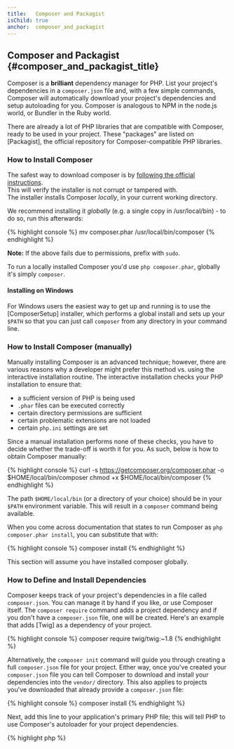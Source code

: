 ```yaml
---
title:   Composer and Packagist
isChild: true
anchor:  composer_and_packagist
---
```


## Composer and Packagist {#composer_and_packagist_title}

Composer is a **brilliant** dependency manager for PHP. List your project's dependencies in a `composer.json` file and,
with a few simple commands, Composer will automatically download your project's dependencies and setup autoloading for
you. Composer is analogous to NPM in the node.js world, or Bundler in the Ruby world.

There are already a lot of PHP libraries that are compatible with Composer, ready to be used in your project. These
"packages" are listed on [Packagist], the official repository for Composer-compatible PHP libraries.

### How to Install Composer

The safest way to download composer is by [following the official instructions](https://getcomposer.org/download/).   
This will verify the installer is not corrupt or tampered with.  
The installer installs Composer *locally*, in your current working directory.

We recommend installing it *globally* (e.g. a single copy in /usr/local/bin) - to do so, run this afterwards:

{% highlight console %}
mv composer.phar /usr/local/bin/composer
{% endhighlight %}

**Note:** If the above fails due to permissions, prefix with `sudo`.

To run a locally installed Composer you'd use `php composer.phar`, globally it's simply `composer`.

#### Installing on Windows

For Windows users the easiest way to get up and running is to use the [ComposerSetup] installer, which
performs a global install and sets up your `$PATH` so that you can just call `composer` from any
directory in your command line.

### How to Install Composer (manually)

Manually installing Composer is an advanced technique; however, there are various reasons why a 
developer might prefer this method vs. using the interactive installation routine. The interactive
installation checks your PHP installation to ensure that:

- a sufficient version of PHP is being used
- `.phar` files can be executed correctly
- certain directory permissions are sufficient
- certain problematic extensions are not loaded
- certain `php.ini` settings are set

Since a manual installation performs none of these checks, you have to decide whether the trade-off is 
worth it for you. As such, below is how to obtain Composer manually:

{% highlight console %}
curl -s https://getcomposer.org/composer.phar -o $HOME/local/bin/composer
chmod +x $HOME/local/bin/composer
{% endhighlight %}

The path `$HOME/local/bin` (or a directory of your choice) should be in your `$PATH` environment 
variable. This will result in a `composer` command being available.

When you come across documentation that states to run Composer as `php composer.phar install`, you can
substitute that with:

{% highlight console %}
composer install
{% endhighlight %}

This section will assume you have installed composer globally.

### How to Define and Install Dependencies

Composer keeps track of your project's dependencies in a file called `composer.json`. You can manage it
by hand if you like, or use Composer itself. The `composer require` command adds a project dependency 
and if you don't have a `composer.json` file, one will be created. Here's an example that adds [Twig]
as a dependency of your project.

{% highlight console %}
composer require twig/twig:~1.8
{% endhighlight %}

Alternatively, the `composer init` command will guide you through creating a full `composer.json` file
for your project. Either way, once you've created your `composer.json` file you can tell Composer to
download and install your dependencies into the `vendor/` directory. This also applies to projects 
you've downloaded that already provide a `composer.json` file:

{% highlight console %}
composer install
{% endhighlight %}

Next, add this line to your application's primary PHP file; this will tell PHP to use Composer's 
autoloader for your project dependencies.

{% highlight php %}
<?php
require 'vendor/autoload.php';
{% endhighlight %}

Now you can use your project dependencies, and they'll be autoloaded on demand.

### Updating your dependencies

Composer creates a file called `composer.lock` which stores the exact version of each package it
downloaded when you first ran `composer install`. If you share your project with others, 
ensure the `composer.lock` file is included, so that when they run `composer install` they'll 
get the same versions as you.  To update your dependencies, run `composer update`. Don't use 
`composer update` when deploying, only `composer install`, otherwise you may end up with different 
package versions on production.

This is most useful when you define your version requirements flexibly. For instance, a version
requirement of `~1.8` means "anything newer than `1.8.0`, but less than `2.0.x-dev`". You can also use 
the `*` wildcard as in `1.8.*`. Now Composer's `composer update` command will upgrade all your
dependencies to the newest version that fits the restrictions you define.

### Update Notifications

To receive notifications about new version releases you can sign up for [VersionEye], a web service
that can monitor your GitHub and BitBucket accounts for `composer.json` files and send emails with new
package releases.

### Checking your dependencies for security issues

The [Security Advisories Checker] is a web service and a command-line tool, both will examine your `composer.lock`
file and tell you if you need to update any of your dependencies.

### Handling global dependencies with Composer

Composer can also handle global dependencies and their binaries. Usage is straight-forward, all you need
to do is prefix your command with `global`. If for example you wanted to install PHPUnit and have it 
available globally, you'd run the following command:

{% highlight console %}
composer global require phpunit/phpunit
{% endhighlight %}

This will create a `~/.composer` folder where your global dependencies reside. To have the installed
packages' binaries available everywhere, you'd then add the `~/.composer/vendor/bin` folder to your 
`$PATH` variable.

* [Learn about Composer]

[Packagist]: http://packagist.org/
[Twig]: http://twig.sensiolabs.org
[VersionEye]: https://www.versioneye.com/
[Security Advisories Checker]: https://security.sensiolabs.org/
[Learn about Composer]: http://getcomposer.org/doc/00-intro.md
[ComposerSetup]: https://getcomposer.org/Composer-Setup.exe
